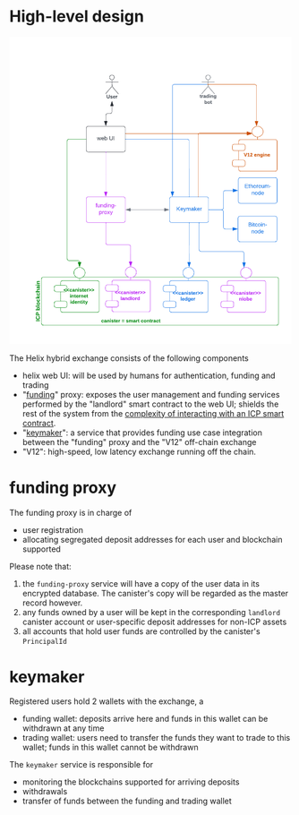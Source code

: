# High-level design

![helix high-level design](docs/images/helix-design.png)

The Helix hybrid exchange consists of the following components

* helix web UI: will be used by humans for authentication, funding and trading
* "[funding](https://matrix.fandom.com/wiki/The_Landlord)" proxy: exposes the user management and funding services performed by the "landlord" smart contract to the web UI; shields the rest of the system from the [complexity of interacting with an ICP smart contract](https://internetcomputer.org/docs/current/references/ic-interface-spec/#http-call-overview).
* "[keymaker](https://matrix.fandom.com/wiki/The_Keymaker)": a service that provides funding use case integration between the "funding" proxy and the "V12" off-chain exchange
* "V12": high-speed, low latency exchange running off the chain.

# funding proxy

The funding proxy is in charge of
- user registration
- allocating segregated deposit addresses for each user and blockchain supported

Please note that:

1. the `funding-proxy` service will have a copy of the user data in its encrypted database. The canister's copy will be regarded as the master record however.
1. any funds owned by a user will be kept in the corresponding `landlord` canister account or user-specific deposit addresses for non-ICP assets
1. all accounts that hold user funds are controlled by the canister's `PrincipalId`


# keymaker

Registered users hold 2 wallets with the exchange, a
- funding wallet: deposits arrive here and funds in this wallet can be withdrawn at any time
- trading wallet: users need to transfer the funds they want to trade to this wallet; funds in this wallet cannot be withdrawn

The `keymaker` service is responsible for
- monitoring the blockchains supported for arriving deposits
- withdrawals
- transfer of funds between the funding and trading wallet
